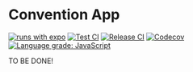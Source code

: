 # Convention App

[![runs with expo](https://img.shields.io/badge/Runs%20with%20Expo-000.svg?style=flat-square&logo=EXPO&labelColor=f3f3f3&logoColor=000)](https://expo.io/)
[![Test CI](https://img.shields.io/github/workflow/status/100herz/convention-app/Test%20CI?label=Test%20CI&logo=github&style=flat-square)](https://github.com/100herz/convention-app)
[![Release CI](https://img.shields.io/github/workflow/status/100herz/convention-app/Release%20CI?label=Release%20CI&logo=github&style=flat-square)](https://github.com/100herz/convention-app)
[![Codecov](https://img.shields.io/codecov/c/gh/100herz/convention-app?label=codecov&logo=codecov&style=flat-square&token=BZ97ZOA4NH)](https://codecov.io/gh/100herz/convention-app)
[![Language grade: JavaScript](https://img.shields.io/lgtm/grade/javascript/g/100herz/convention-app.svg?style=flat-square&logo=lgtm&logoWidth=18)](https://lgtm.com/projects/g/100herz/convention-app/context:javascript)

TO BE DONE!

